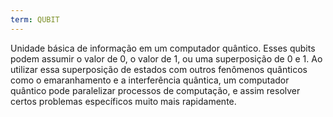 ```yaml
---
term: QUBIT
---
```


Unidade básica de informação em um computador quântico. Esses qubits podem assumir o valor de 0, o valor de 1, ou uma superposição de 0 e 1. Ao utilizar essa superposição de estados com outros fenômenos quânticos como o emaranhamento e a interferência quântica, um computador quântico pode paralelizar processos de computação, e assim resolver certos problemas específicos muito mais rapidamente.